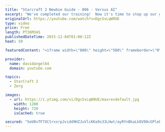 ```yaml
---
title: "Starcraft 2 Newbie Guide - 006 - Versus AI"
excerpt: "We've completed our training!  Now it's time to step up our game and take on the next challenge: filling up the Versus AI bar.  Starcraft 2 Newbie Guide Playlist: https://www.youtube.com/playlist?list=PL5UmyuxWKXvrNOHKIp9VWkMMikqE9AOxZ  Other places to find my stuff: Twitter: http://twitter.com/davidangel64"
originalUrl: https://youtube.com/watch?v=DgcSvLqW9UE
type: video
price: Free
length: PT36M34S
publishedDateTime: 2015-12-04T01:00:12Z
heat: 50

featuredContent: "<iframe width=\"800\" height=\"500\" frameborder=\"0\" src=\"https://www.youtube.com/embed/DgcSvLqW9UE\" allow=\"accelerometer; autoplay; encrypted-media; gyroscope; picture-in-picture\" allowfullscreen></iframe>"

provider:
  name: davidangel64
  domain: youtube.com

topics:
  - StarCraft 2
  - Zerg

images:
  - url: https://i.ytimg.com/vi/DgcSvLqW9UE/maxresdefault.jpg
    width: 1280
    height: 720
    isCached: true

secured: "5eU0vTF7XCtrxsrpJvidd9HZJuVlcKKa9s33LHwt/ayRYnBkaLk8V90cGPlebFA6NJxW+7dLuYoimawofUXVsq2hZQdRe/HD2+dibQjDObgXNLM82AYKQC6yNhRpjsWPRYkbU6PF0PqaaZVYseYpOoug3xwdS+ZETigA3B6hGIMRVsANKp9Sxzkpu8IKAq6EwqCcMgTFoIX8Fh48L3+TTKNt+yuSOr78R9INRCj3VvxVPw2+JPrEHMCelfZpgtFydXnLGdBCB83QqXu/td7Chc5ffBnUGK3Ep7WhpgewGkE46aXYUSv6f0nGt39q0sXctOYpji0mhwB3gYcPpdNx8FZdy2BH4LVl1PnDymYJKKQnzusPJ/MVhp3AVmDUurf4LRg0j9cI+Wch/d6BQZdPRMQo79qhVanA17qO9XwnneM=;OPoRaYSwN//gEoQuJSwFOw=="
---
```


